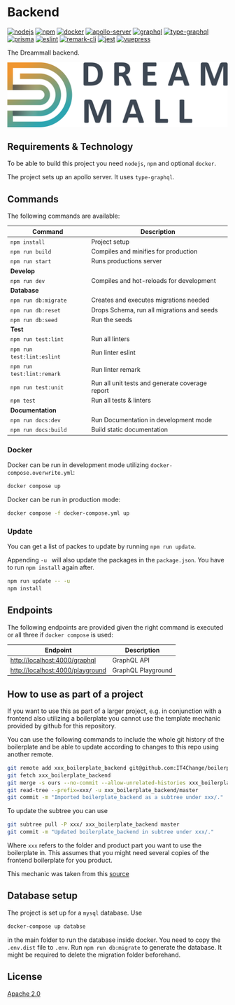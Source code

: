 # Backend
[![nodejs][badge-nodejs-img]][badge-nodejs-href]
[![npm][badge-npm-img]][badge-npm-href]
[![docker][badge-docker-img]][badge-docker-href]
[![apollo-server][badge-apollo-img]][badge-apollo-href]
[![graphql][badge-graphql-img]][badge-graphql-href]
[![type-graphql][badge-type-graphql-img]][badge-type-graphql-href]
[![prisma][badge-prisma-img]][badge-prisma-href]
[![eslint][badge-eslint-img]][badge-eslint-href]
[![remark-cli][badge-remark-cli-img]][badge-remark-cli-href]
[![jest][badge-jest-img]][badge-jest-href]
[![vuepress][badge-vuepress-img]][badge-vuepress-href]

The Dreammall backend.

![](../presenter/src/assets/dreammall-logo.svg)

## Requirements & Technology

To be able to build this project you need `nodejs`, `npm` and optional `docker`.

The project sets up an apollo server. It uses `type-graphql`.

## Commands

The following commands are available:

| Command                    | Description                                     |
|----------------------------|-------------------------------------------------|
| `npm install`              | Project setup                                   |
| `npm run build`            | Compiles and minifies for production            |
| `npm run start`            | Runs productions server                         |
| **Develop**                |                                                 |
| `npm run dev`              | Compiles and hot-reloads for development        |
| **Database**               |                                                 |
| `npm run db:migrate`       | Creates and executes migrations needed          |
| `npm run db:reset`         | Drops Schema, run all migrations and seeds      |
| `npm run db:seed`          | Run the seeds                                   |
| **Test**                   |                                                 |
| `npm run test:lint`        | Run all linters                                 |
| `npm run test:lint:eslint` | Run linter eslint                               |
| `npm run test:lint:remark` | Run linter remark                               |
| `npm run test:unit`        | Run all unit tests and generate coverage report |
| `npm test`                 | Run all tests & linters                         |
| **Documentation**          |                                                 |
| `npm run docs:dev`         | Run Documentation in development mode           |
| `npm run docs:build`       | Build static documentation                      |

### Docker

Docker can be run in development mode utilizing `docker-compose.overwrite.yml`:
```bash
docker compose up
```

Docker can be run in production mode:
```bash
docker compose -f docker-compose.yml up
```

### Update

You can get a list of packes to update by running `npm run update`.

Appending `-u ` will also update the packages in the `package.json`. You have to run `npm install` again after.

```bash
npm run update -- -u
npm install
```

## Endpoints

The following endpoints are provided given the right command is executed or all three if `docker compose` is used:

| Endpoint                                                             | Description        |
|----------------------------------------------------------------------|--------------------|
| [http://localhost:4000/graphql](http://localhost:4000/graphql)       | GraphQL API        |
| [http://localhost:4000/playground](http://localhost:4000/playground) | GraphQL Playground |

## How to use as part of a project

If you want to use this as part of a larger project, e.g. in conjunction with a frontend also utilizing a boilerplate you cannot use the template mechanic provided by github for this repository.

You can use the following commands to include the whole git history of the boilerplate and be able to update according to changes to this repo using another remote.

```bash
git remote add xxx_boilerplate_backend git@github.com:IT4Change/boilerplate-backend.git
git fetch xxx_boilerplate_backend
git merge -s ours --no-commit --allow-unrelated-histories xxx_boilerplate_backend/master
git read-tree --prefix=xxx/ -u xxx_boilerplate_backend/master
git commit -m "Imported boilerplate_backend as a subtree under xxx/."
```

To update the subtree you can use

```bash
git subtree pull -P xxx/ xxx_boilerplate_backend master
git commit -m "Updated boilerplate_backend in subtree under xxx/."
```

Where `xxx` refers to the folder and product part you want to use the boilerplate in. This assumes that you might need several copies of the frontend boilerplate for you product.

This mechanic was taken from this [source](https://stackoverflow.com/questions/1683531/how-to-import-existing-git-repository-into-another/8396318#8396318)

## Database setup

The project is set up for a `mysql` database. Use
```bash
docker-compose up databse
```
in the main folder to run the database inside docker. You need to copy the `.env.dist` file to `.env`.  Run `npm run db:migrate` to generate the database. It might be required to delete the migration folder beforehand.

## License

[Apache 2.0](./LICENSE)

<!-- Badges -->
[badge-nodejs-img]: https://img.shields.io/badge/nodejs-%3E%3D20.5.0-blue
[badge-nodejs-href]:  https://nodejs.org/

[badge-npm-img]: https://img.shields.io/badge/npm-latest-blue
[badge-npm-href]: https://www.npmjs.com/package/npm

[badge-docker-img]: https://img.shields.io/badge/docker-latest-blue
[badge-docker-href]: https://www.docker.com/

[badge-apollo-img]: https://img.shields.io/badge/dynamic/json?url=https%3A%2F%2Fraw.githubusercontent.com%2Fdreammall-earth%2Fdreammall.earth%2Fmaster%2Fbackend%2Fpackage.json&query=dependencies%5B%22%40apollo%2Fserver%22%5D&label=apollo-server&color=green
[badge-apollo-href]: https://apollographql.com

[badge-graphql-img]: https://img.shields.io/badge/dynamic/json?url=https%3A%2F%2Fraw.githubusercontent.com%2Fdreammall-earth%2Fdreammall.earth%2Fmaster%2Fbackend%2Fpackage.json&query=dependencies.graphql&label=graphql&color=green
[badge-graphql-href]: https://graphql.org/

[badge-type-graphql-img]: https://img.shields.io/badge/dynamic/json?url=https%3A%2F%2Fraw.githubusercontent.com%2Fdreammall-earth%2Fdreammall.earth%2Fmaster%2Fbackend%2Fpackage.json&query=dependencies%5B%22type-graphql%22%5D&label=type-graphql&color=green
[badge-type-graphql-href]: https://typegraphql.com/

[badge-prisma-img]: https://img.shields.io/badge/dynamic/json?url=https%3A%2F%2Fraw.githubusercontent.com%2Fdreammall-earth%2Fdreammall.earth%2Fmaster%2Fbackend%2Fpackage.json&query=dependencies.prisma&label=prisma&color=green
[badge-prisma-href]: https://prisma.io/

[badge-eslint-img]: https://img.shields.io/badge/dynamic/json?url=https%3A%2F%2Fraw.githubusercontent.com%2Fdreammall-earth%2Fdreammall.earth%2Fmaster%2Fbackend%2Fpackage.json&query=devDependencies.eslint&label=eslint&color=yellow
[badge-eslint-href]: https://eslint.org/

[badge-remark-cli-img]: https://img.shields.io/badge/dynamic/json?url=https%3A%2F%2Fraw.githubusercontent.com%2Fdreammall-earth%2Fdreammall.earth%2Fmaster%2Fbackend%2Fpackage.json&query=devDependencies%5B%27remark-cli%27%5D&label=remark-cli&color=yellow
[badge-remark-cli-href]: https://remark.js.org/

[badge-jest-img]: https://img.shields.io/badge/dynamic/json?url=https%3A%2F%2Fraw.githubusercontent.com%2Fdreammall-earth%2Fdreammall.earth%2Fmaster%2Fbackend%2Fpackage.json&query=devDependencies.jest&label=jest&color=yellow
[badge-jest-href]: https://jestjs.io/

[badge-vuepress-img]: https://img.shields.io/badge/dynamic/json?url=https%3A%2F%2Fraw.githubusercontent.com%2Fdreammall-earth%2Fdreammall.earth%2Fmaster%2Fbackend%2Fpackage.json&query=devDependencies.vuepress&label=vuepress&color=orange
[badge-vuepress-href]: https://vuepress.vuejs.org/

